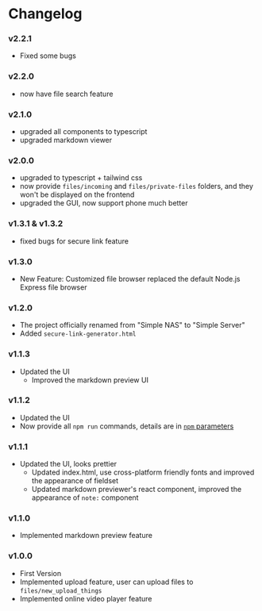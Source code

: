 # Changelog

### v2.2.1
- Fixed some bugs

### v2.2.0
- now have file search feature

### v2.1.0
- upgraded all components to typescript
- upgraded markdown viewer

### v2.0.0
- upgraded to typescript + tailwind css
- now provide `files/incoming` and `files/private-files` folders, and they won't be displayed on the frontend
- upgraded the GUI, now support phone much better

### v1.3.1 & v1.3.2
- fixed bugs for secure link feature

### v1.3.0
- New Feature: Customized file browser replaced the default Node.js Express file browser

### v1.2.0
- The project officially renamed from "Simple NAS" to "Simple Server"
- Added `secure-link-generator.html`

### v1.1.3
- Updated the UI
  - Improved the markdown preview UI

### v1.1.2
- Updated the UI
- Now provide all `npm run` commands, details are in [`npm` parameters](#npm-parameters)

### v1.1.1
- Updated the UI, looks prettier
  - Updated index.html, use cross-platform friendly fonts and improved the appearance of fieldset
  - Updated markdown previewer's react component, improved the appearance of `note:` component

### v1.1.0
- Implemented markdown preview feature

### v1.0.0
- First Version
- Implemented upload feature, user can upload files to `files/new_upload_things`
- Implemented online video player feature
